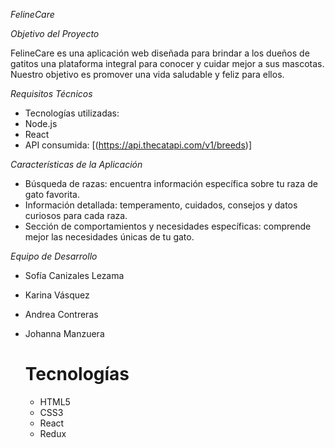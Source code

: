 *FelineCare*

*Objetivo del Proyecto*

FelineCare es una aplicación web diseñada para brindar a los dueños de gatitos una plataforma integral para conocer y cuidar mejor a sus mascotas. Nuestro objetivo es promover una vida saludable y feliz para ellos.

*Requisitos Técnicos*

- Tecnologías utilizadas:
- Node.js
- React
- API consumida: [(https://api.thecatapi.com/v1/breeds)]

*Características de la Aplicación*

- Búsqueda de razas: encuentra información específica sobre tu raza de gato favorita.
- Información detallada: temperamento, cuidados, consejos y datos curiosos para cada raza.
- Sección de comportamientos y necesidades específicas: comprende mejor las necesidades únicas de tu gato.

*Equipo de Desarrollo*
- Sofía Canizales Lezama
- Karina Vásquez
- Andrea Contreras
- Johanna Manzuera


  # Tecnologías

  - HTML5
  - CSS3
  - React
  - Redux
